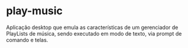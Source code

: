 # play-music
Aplicação desktop que emula as características de um gerenciador de PlayLists de música, sendo executado em modo de texto, via prompt de comando e telas.

